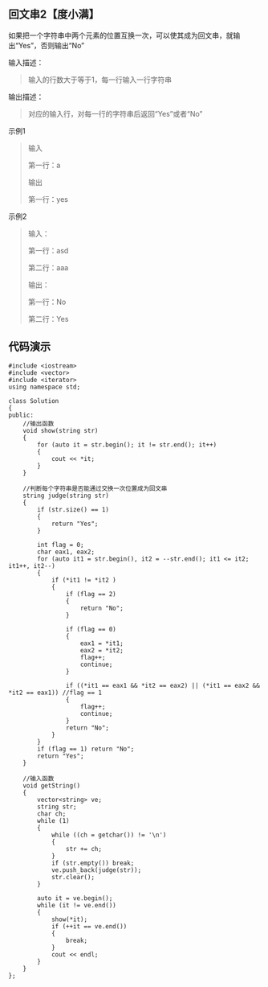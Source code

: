 ## 回文串2【度小满】 ##
如果把一个字符串中两个元素的位置互换一次，可以使其成为回文串，就输出“Yes”，否则输出“No”

输入描述：
> 输入的行数大于等于1，每一行输入一行字符串

输出描述：

> 对应的输入行，对每一行的字符串后返回“Yes”或者“No”

示例1
> 输入
> 
> 第一行：a
> 
> 输出
> 
> 第一行：yes

示例2
> 输入：
> 
> 第一行：asd
> 
> 第二行：aaa
> 
> 输出：
> 
> 第一行：No
> 
> 第二行：Yes
## 代码演示 ##
    #include <iostream>
    #include <vector>
    #include <iterator>
    using namespace std;
    
    class Solution
    {
    public:
        //输出函数
    	void show(string str)
    	{
    		for (auto it = str.begin(); it != str.end(); it++)
    		{
    			cout << *it;
    		}
    	}
    
        //判断每个字符串是否能通过交换一次位置成为回文串
    	string judge(string str)
    	{
    		if (str.size() == 1)
    		{
    			return "Yes";
    		}
    
    		int flag = 0;
    		char eax1, eax2;
    		for (auto it1 = str.begin(), it2 = --str.end(); it1 <= it2; it1++, it2--)
    		{
    			if (*it1 != *it2 )
    			{
    				if (flag == 2)
    				{
    					return "No";
    				}
    
    				if (flag == 0)
    				{
    					eax1 = *it1;
    					eax2 = *it2;
    					flag++;
    					continue;
    				}
    	
    				if ((*it1 == eax1 && *it2 == eax2) || (*it1 == eax2 && *it2 == eax1)) //flag == 1
    				{
    					flag++;
    					continue;
    				}
    				return "No";
    			}
    		}
    		if (flag == 1) return "No";
    		return "Yes";
    	}
    
        //输入函数
    	void getString()
    	{
    		vector<string> ve;
    		string str;
    		char ch;
    		while (1)
    		{
    			while ((ch = getchar()) != '\n')
    			{
    				str += ch;
    			}
    			if (str.empty()) break;
    			ve.push_back(judge(str));
    			str.clear();
    		}
    		
    		auto it = ve.begin();
    		while (it != ve.end())
    		{	
    			show(*it);
    			if (++it == ve.end())
    			{
    				break;
    			}
    			cout << endl;
    		}
    	}
    };